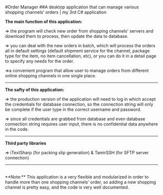 #Order Manager
##A desktop application that can manage various shopping channels' orders | my 3rd C# application

**The main function of this application:**

=> the program will check new order from shopping channels' servers and download them to process, then update the data to database.

=> you can deal with the new orders in batch, which will process the orders all in default settings (default shipment service for the channel, package type for the item, no item cancellation, etc), or you can do it in a detail page to specify any needs for the order. 

=>a convenient program that allow user to manage orders from different online shopping channels in one single place.

-------------

**The safty of this application:**

=> the production version of the application will need to log in which accept the credentials for database connection, so the connection string will only be complete if the user type in the correct username and password.

=> since all credentials are grabbed from database and even database connection string requires user input, there is no confidential data anywhere in the code.

-------------

**Third party libraries**

=> iTextSharp (for packing slip generation) & TamirSSH (for SFTP server connection)

-------------

<br/>
**Note:**
This application is a very flexible and modularized in order to handle more than one shopping channels' order, so adding a new shopping channel is pretty easy, and the code is very well documented.

